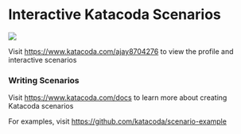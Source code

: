 # Interactive Katacoda Scenarios

[![](http://shields.katacoda.com/katacoda/ajay8704276/count.svg)](https://www.katacoda.com/ajay8704276 "Get your profile on Katacoda.com")

Visit https://www.katacoda.com/ajay8704276 to view the profile and interactive scenarios

### Writing Scenarios
Visit https://www.katacoda.com/docs to learn more about creating Katacoda scenarios

For examples, visit https://github.com/katacoda/scenario-example

